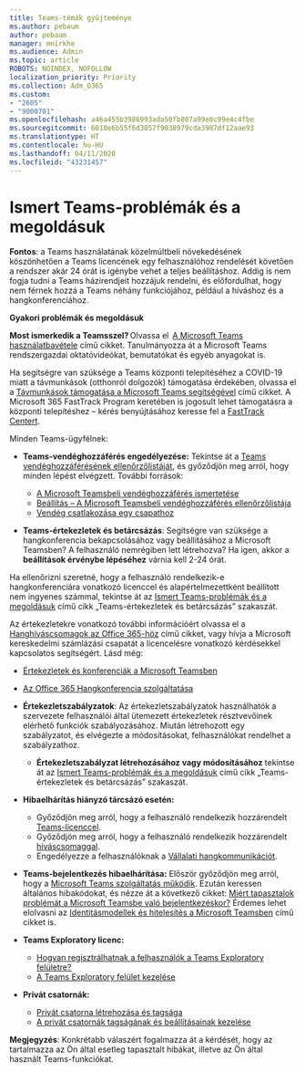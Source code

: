 ```yaml
---
title: Teams-témák gyűjteménye
ms.author: pebaum
author: pebaum
manager: mnirkhe
ms.audience: Admin
ms.topic: article
ROBOTS: NOINDEX, NOFOLLOW
localization_priority: Priority
ms.collection: Adm_O365
ms.custom:
- "2605"
- "9000701"
ms.openlocfilehash: a46a455b3986993ada50fb807a99e8c99e4c4fbe
ms.sourcegitcommit: 6010e6b55f6d3057f9038979cda3987df12aae93
ms.translationtype: HT
ms.contentlocale: hu-HU
ms.lasthandoff: 04/11/2020
ms.locfileid: "43231457"
---
```

# <a name="teams-common-issues-and-resolutions"></a>Ismert Teams-problémák és a megoldásuk

**Fontos**: a Teams használatának közelmúltbeli növekedésének köszönhetően a Teams licencének egy felhasználóhoz rendelését követően a rendszer akár 24 órát is igénybe vehet a teljes beállításhoz. Addig is nem fogja tudni a Teams házirendjeit hozzájuk rendelni, és előfordulhat, hogy nem férnek hozzá a Teams néhány funkciójához, például a híváshoz és a hangkonferenciához.

**Gyakori problémák és megoldásuk**

**Most ismerkedik a Teamsszel?** Olvassa el  [A Microsoft Teams használatbavétele](https://docs.microsoft.com/microsoftteams/get-started-with-teams-quick-start) című cikket. Tanulmányozza át a Microsoft Teams rendszergazdai oktatóvideókat, bemutatókat és egyéb anyagokat is.

Ha segítségre van szüksége a Teams központi telepítéséhez a COVID-19 miatt a távmunkások (otthonról dolgozók) támogatása érdekében, olvassa el a [Távmunkások támogatása a Microsoft Teams segítségével](https://docs.microsoft.com/microsoftteams/support-remote-work-with-teams) című cikket. A Microsoft 365 FastTrack Program keretében is jogosult lehet támogatásra a központi telepítéshez – kérés benyújtásához keresse fel a [FastTrack Centert](https://www.microsoft.com/fasttrack).

Minden Teams-ügyfélnek:

- **Teams-vendéghozzáférés engedélyezése:** Tekintse át a [Teams vendéghozzáférésének ellenőrzőlistáját](https://docs.microsoft.com/microsoftteams/guest-access-checklist), és győződjön meg arról, hogy minden lépést elvégzett. További források:
    - [A Microsoft Teamsbeli vendéghozzáférés ismertetése](https://docs.microsoft.com/microsoftteams/guest-access)
    - [Beállítás – A Microsoft Teamsbeli vendéghozzáférés ellenőrzőlistája](https://docs.microsoft.com/microsoftteams/guest-access-checklist)
    - [Vendég csatlakozása egy csapathoz](https://docs.microsoft.com/microsoftteams/guest-joins)

- **Teams-értekezletek és betárcsázás**: Segítségre van szüksége a hangkonferencia bekapcsolásához vagy beállításához a Microsoft Teamsben? A felhasználó nemrégiben lett létrehozva? Ha igen, akkor a **beállítások érvénybe lépéséhez** várnia kell 2-24 órát. 

Ha ellenőrizni szeretné, hogy a felhasználó rendelkezik-e hangkonferenciára vonatkozó licenccel és alapértelmezettként beállított nem ingyenes számmal, tekintse át az [Ismert Teams-problémák és a megoldásuk](https://docs.microsoft.com/microsoftteams/known-issues) című cikk „Teams-értekezletek és betárcsázás” szakaszát.

Az értekezletekre vonatkozó további információért olvassa el a [Hanghíváscsomagok az Office 365-höz](https://docs.microsoft.com/microsoftteams/calling-plans-for-office-365) című cikket, vagy hívja a Microsoft kereskedelmi számlázási csapatát a licencelésre vonatkozó kérdésekkel kapcsolatos segítségért. Lásd még:

 - [Értekezletek és konferenciák a Microsoft Teamsben](https://docs.microsoft.com/microsoftteams/deploy-meetings-microsoft-teams-landing-page)
 - [Az Office 365 Hangkonferencia szolgáltatása](https://docs.microsoft.com/microsoftteams/audio-conferencing-in-office-365)

- **Értekezletszabályzatok**: Az értekezletszabályzatok használhatók a szervezete felhasználói által ütemezett értekezletek résztvevőinek elérhető funkciók szabályozásához. Miután létrehozott egy szabályzatot, és elvégezte a módosításokat, felhasználókat rendelhet a szabályzathoz. 
    - **Értekezletszabályzat létrehozásához vagy módosításához** tekintse át az [Ismert Teams-problémák és a megoldásuk](https://docs.microsoft.com/microsoftteams/known-issues) című cikk „Teams-értekezletek és betárcsázás” szakaszát. 
  
- **Hibaelhárítás hiányzó tárcsázó esetén:**  

    - Győződjön meg arról, hogy a felhasználó rendelkezik hozzárendelt [Teams-licenccel](https://docs.microsoft.com/MicrosoftTeams/assign-teams-licenses).
    - Győződjön meg arról, hogy a felhasználó rendelkezik hozzárendelt [híváscsomaggal](https://docs.microsoft.com/MicrosoftTeams/calling-plan-landing-page).
    - Engedélyezze a felhasználóknak a [Vállalati hangkommunikációt](https://docs.microsoft.com/skypeforbusiness/skype-for-business-hybrid-solutions/plan-your-phone-system-cloud-pbx-solution/enable-users-for-enterprise-voice-online-and-phone-system-voicemail#to-enable-your-users-for-phone-system-in-office-365-voice-and-voicemail).

- **Teams-bejelentkezés hibaelhárítása:** Először győződjön meg arról, hogy a [Microsoft Teams szolgáltatás működik](https://admin.microsoft.com/Adminportal/Home?source=applauncher#/servicehealth). Ezután keressen általános hibakódokat, és nézze át a következő cikket: [Miért tapasztalok problémát a Microsoft Teamsbe való bejelentkezéskor?](https://support.office.com/article/a02f683b-61a3-4008-9447-ee60c5593b0f)  Érdemes lehet elolvasni az [Identitásmodellek és hitelesítés a Microsoft Teamsben](https://docs.microsoft.com/MicrosoftTeams/identify-models-authentication) című cikket is.

- **Teams Exploratory licenc:**  
    - [Hogyan regisztrálhatnak a felhasználók a Teams Exploratory felületre?](https://docs.microsoft.com/microsoftteams/teams-exploratory#how-users-sign-up-for-the-teams-exploratory-experience) 
    - [A Teams Exploratory felület kezelése](https://docs.microsoft.com/microsoftteams/teams-exploratory#manage-the-teams-exploratory-experience) 

- **Privát csatornák:**
    - [Privát csatorna létrehozása és tagsága](https://docs.microsoft.com/microsoftteams/private-channels#private-channel-creation-and-membership) 
    - [A privát csatornák tagságának és beállításainak kezelése](https://docs.microsoft.com/microsoftteams/private-channels#manage-private-channel-membership-and-settings) 

**Megjegyzés**: Konkrétabb válaszért fogalmazza át a kérdését, hogy az tartalmazza az Ön által esetleg tapasztalt hibákat, illetve az Ön által használt Teams-funkciókat.
